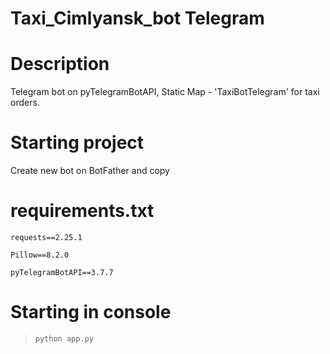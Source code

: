 # Taxi_Cimlyansk_bot Telegram
# Description
  Telegram bot on pyTelegramBotAPI, Static Map - 'TaxiBotTelegram' for taxi orders.
# Starting project
   Create new bot on BotFather and copy 

# requirements.txt
    requests==2.25.1
    
    Pillow==8.2.0
    
    pyTelegramBotAPI==3.7.7

# Starting in console
   >```python app.py```
  

